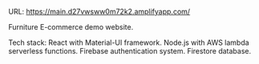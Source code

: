 URL: https://main.d27vwsww0m72k2.amplifyapp.com/

Furniture E-commerce demo website.

Tech stack:
React with Material-UI framework. Node.js with AWS lambda serverless functions. Firebase authentication system. Firestore database.